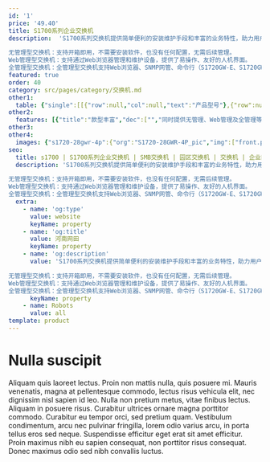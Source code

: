 ```yaml
---
id: '1'
price: '49.40'
title: S1700系列企业交换机
description:  'S1700系列交换机提供简单便利的安装维护手段和丰富的业务特性，助力用户打造安全可靠的高性能网络，可广泛应用于中小企业、网吧、酒店、学校等以太接入场景。根据设备支持的不同管理方式，S1700系列交换机可划分为如下三类。

无管理型交换机：支持开箱即用，不需要安装软件，也没有任何配置，无需后续管理。
Web管理型交换机：支持通过Web浏览器管理和维护设备，提供了易操作、友好的人机界面。
全管理型交换机：全管理型交换机支持Web浏览器、SNMP网管、命令行（S1720GW-E、S1720GWR-E、S1720X-XWR-E支持）等多样化的设备管理和维护方式，具备友好的人机界面。'
featured: true
order: 40
category: src/pages/category/交换机.md
other1: 
  table: {"single":[[{"row":null,"col":null,"text":"产品型号"},{"row":null,"col":null,"text":"S1720-10GW-2P-E\nS1720-10GW-PWR-2P-E"},{"row":null,"col":null,"text":"S1720-10GF-2P\nS1720-10GF-PWR-2P"},{"row":null,"col":null,"text":"S1720-28GWR-4P-E\nS1720-28GWR-PWR-4P-E\nS1720-28GWR-PWR-4TP-E\nS1720-28GWR-4X-E\nS1720-28GWR-PWR-4X-E\nS1720-52GWR-4P-E\nS1720-52GWR-PWR-4P-E\nS1720-52GWR-4X-E\nS1720-52GWR-PWR-4X-E"},{"row":null,"col":null,"text":"S1720-28GFR-4P\nS1720-28GFR-PWR-4P\nS1720-52GFR-4P\nS1720-52GFR-PWR-4P"},{"row":null,"col":null,"text":"S1720X-16XWR-E\nS1720X-32XWR-E"}],[{"row":null,"col":null,"text":"设备管理"},{"row":null,"col":"5","text":"支持SNMP\n支持WEB网管（支持HTTPS）\n支持DHCP-client\n支持用户口令保护\n支持一键还原\n支持命令行配置"}],[{"row":null,"col":null,"text":"交换容量"},{"row":null,"col":null,"text":"68Gbps"},{"row":null,"col":null,"text":"68Gbps"},{"row":null,"col":null,"text":"S1720-28GWR-P/TP系列：68Gbps\nS1720-28GWR-X系列：168Gbps\nS1720-52GWR-P系列：336Gbps\nS1720-52GWR-X：336Gbps"},{"row":null,"col":null,"text":"S1720-28GFR-P系列：68Gbps\nS1720-52GFR-P系列：336Gbps"},{"row":null,"col":null,"text":"680Gbps"}],[{"row":null,"col":null,"text":"包转发率"},{"row":null,"col":null,"text":"15Mpps"},{"row":null,"col":null,"text":"15Mpps"},{"row":null,"col":null,"text":"S1720-28GWR-P/TP系列：42Mpps\nS1720-28GWR-X系列：96Mpps\nS1720-52GWR-P系列：78Mpps\nS1720-52GWR-X系列：132Mpps"},{"row":null,"col":null,"text":"S1720-28GFR-P系列：42Mbps\nS1720-52GFR-P系列：78Mbps"},{"row":null,"col":null,"text":"S1720X-16XWR-E：240Mpps\nS1720X-32XWR-E：252Mpps"}],[{"row":null,"col":null,"text":"固定端口"},{"row":null,"col":null,"text":"下行：8个10/100/1000Base-T以太网电接口\n上行：2个1000Base-X以太网光接口"},{"row":null,"col":null,"text":"下行：8个10/100/1000Base-T以太网电接口\n上行：2个1000Base-X以太网光接口"},{"row":null,"col":null,"text":"S1720-28GWR-P系列\n下行：24个10/100/1000Base-T以太网电接口\n上行：4个1000Base-X以太网光接口\nS1720-28GWR-TP系列\n下行：24个10/100/1000Base-T以太网电接口\n上行：4个1000Base-X以太网光接口，2个复用的10/100/1000Base-T以太网Combo接口\nS1720-28GWR-X系列\n下行：24个10/100/1000Base-T以太网电接口\n上行：4个10GBase-X以太网光接口\nS1720-52GWR-P系列\n下行：48个10/100/1000Base-T以太网电接口\n上行：4个1000Base-X以太网光接口\nS1720-52GWR-X系列\n下行：48个10/100/1000Base-T以太网电接口\n上行：4个10GBase-X以太网光接口"},{"row":null,"col":null,"text":"S1720-28GFR-P系列\n下行：24个10/100/1000Base-T以太网电接口\n上行：4个1000Base-X以太网光接口\nS1720-52GFR-P系列\n下行：48个10/100/1000Base-T以太网电接口\n上行：4个1000Base-X以太网光接口"},{"row":null,"col":null,"text":"S1720X-16XWR-E：16个10GBase-X以太网光接口\nS1720X-32XWR-E：32个10GBase-X以太网光接口\n注：上下行接口共用"}],[{"row":null,"col":null,"text":"VLAN特性"},{"row":null,"col":"5","text":"支持4K VLAN\n支持Access端口\n支持Trunk端口\n支持Hybrid端口\n支持管理VLAN\n支持Voice VLAN"}],[{"row":null,"col":null,"text":"IP路由"},{"row":null,"col":"5","text":"支持IPv4、IPv6静态路由\n支持RIP/RIPng/OSPF动态路由\n支持VRRP"}],[{"row":null,"col":null,"text":"设备维护"},{"row":null,"col":"5","text":"支持RMON（Remote Network Monitoring）\n支持Syslog（系统日志）\n支持Ping检测/支持Traceroute\n支持VCT(Virtual Cable Test)\n支持链路层发现协议LLDP（Link Layer Discovery Protocol）\n支持auto-config"}]]}
other2:
  features: [{"title":"款型丰富","dec":["","同时提供无管理、Web管理及全管理等系列产品，可满足客户不同应用场景需求。",""]},{"title":"静音节能","dec":["","支持端口低耗电闲置模式，大幅降低功耗；采用无风扇静音设计，降低整机功耗，同时让您免除噪音的烦扰\n（部分款型为内置风扇款型，散热类型为风扇强制散热）",""]},{"title":"安全，无阻塞转发","dec":["","丰富的安全特性，802.1x、Portal、MAC等安全认证方式； 提供二层线速交换能力，所有端口无阻塞转发",""]}]
other3: 
other4:
  images: {"s1720-28gwr-4p":{"org":"S1720-28GWR-4P_pic","img":["front.png","front_left.png","front_right.png","front_top.png","rear.png","rear_top.png"]}}
seo:
  title: s1700 | S1700系列企业交换机 | SMB交换机 | 园区交换机 | 交换机 | 企业网络
  description: 'S1700系列交换机提供简单便利的安装维护手段和丰富的业务特性，助力用户打造安全可靠的高性能网络，可广泛应用于中小企业、网吧、酒店、学校等以太接入场景。根据设备支持的不同管理方式，S1700系列交换机可划分为如下三类。

无管理型交换机：支持开箱即用，不需要安装软件，也没有任何配置，无需后续管理。
Web管理型交换机：支持通过Web浏览器管理和维护设备，提供了易操作、友好的人机界面。
全管理型交换机：全管理型交换机支持Web浏览器、SNMP网管、命令行（S1720GW-E、S1720GWR-E、S1720X-XWR-E支持）等多样化的设备管理和维护方式，具备友好的人机界面。'
  extra:
    - name: 'og:type'
      value: website
      keyName: property
    - name: 'og:title'
      value: 河南网田
      keyName: property
    - name: 'og:description'
      value: 'S1700系列交换机提供简单便利的安装维护手段和丰富的业务特性，助力用户打造安全可靠的高性能网络，可广泛应用于中小企业、网吧、酒店、学校等以太接入场景。根据设备支持的不同管理方式，S1700系列交换机可划分为如下三类。

无管理型交换机：支持开箱即用，不需要安装软件，也没有任何配置，无需后续管理。
Web管理型交换机：支持通过Web浏览器管理和维护设备，提供了易操作、友好的人机界面。
全管理型交换机：全管理型交换机支持Web浏览器、SNMP网管、命令行（S1720GW-E、S1720GWR-E、S1720X-XWR-E支持）等多样化的设备管理和维护方式，具备友好的人机界面。'
      keyName: property
    - name: Robots
      value: all
template: product
---
```


# Nulla suscipit

Aliquam quis laoreet lectus. Proin non mattis nulla, quis posuere mi. Mauris venenatis, magna at pellentesque commodo, lectus risus vehicula elit, nec dignissim nisl sapien id leo. Nulla non pretium metus, vitae finibus lectus. Aliquam in posuere risus. Curabitur ultrices ornare magna porttitor commodo. Curabitur eu tempor orci, sed pretium quam. Vestibulum condimentum, arcu nec pulvinar fringilla, lorem odio varius arcu, in porta tellus eros sed neque. Suspendisse efficitur eget erat sit amet efficitur. Proin maximus nibh eu sapien consequat, non porttitor risus consequat. Donec maximus odio sed nibh convallis luctus.